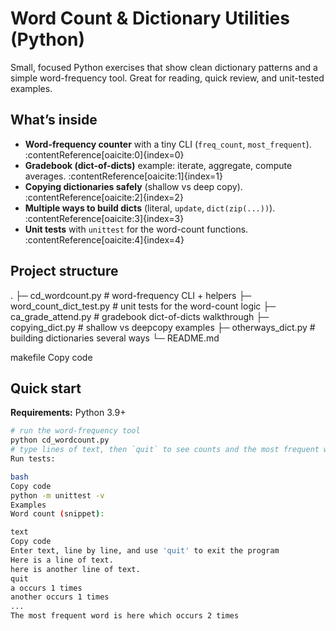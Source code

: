 # Word Count & Dictionary Utilities (Python)

Small, focused Python exercises that show clean dictionary patterns and a simple word-frequency tool. Great for reading, quick review, and unit-tested examples.

## What’s inside
- **Word-frequency counter** with a tiny CLI (`freq_count`, `most_frequent`). :contentReference[oaicite:0]{index=0}  
- **Gradebook (dict-of-dicts)** example: iterate, aggregate, compute averages. :contentReference[oaicite:1]{index=1}  
- **Copying dictionaries safely** (shallow vs deep copy). :contentReference[oaicite:2]{index=2}  
- **Multiple ways to build dicts** (literal, `update`, `dict(zip(...))`). :contentReference[oaicite:3]{index=3}  
- **Unit tests** with `unittest` for the word-count functions. :contentReference[oaicite:4]{index=4}

## Project structure
.
├─ cd_wordcount.py # word-frequency CLI + helpers
├─ word_count_dict_test.py # unit tests for the word-count logic
├─ ca_grade_attend.py # gradebook dict-of-dicts walkthrough
├─ copying_dict.py # shallow vs deepcopy examples
├─ otherways_dict.py # building dictionaries several ways
└─ README.md

makefile
Copy code

## Quick start
**Requirements:** Python 3.9+

```bash
# run the word-frequency tool
python cd_wordcount.py
# type lines of text, then `quit` to see counts and the most frequent word
Run tests:

bash
Copy code
python -m unittest -v
Examples
Word count (snippet):

text
Copy code
Enter text, line by line, and use 'quit' to exit the program
Here is a line of text.
here is another line of text.
quit
a occurs 1 times
another occurs 1 times
...
The most frequent word is here which occurs 2 times

